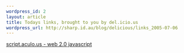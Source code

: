 ```yaml
--- 
wordpress_id: 2
layout: article
title: Todays links, brought to you by del.icio.us
wordpress_url: http://sharp.id.au/blog/delicious/links_2005-07-06
---
```

<a href="http://script.aculo.us/">script.aculo.us - web 2.0 javascript</a>
<br />
